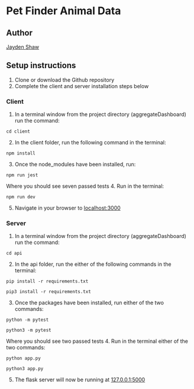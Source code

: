 # Pet Finder Animal Data

## Author
[Jayden Shaw](https://github.com/jshaw990)

## Setup instructions
1. Clone or download the Github repository
2. Complete the client and server installation steps below

### Client
1. In a terminal window from the project directory (aggregateDashboard) run the command:
~~~
cd client
~~~
2. In the client folder, run the following command in the terminal:
~~~
npm install
~~~
3. Once the node_modules have been installed, run:
~~~
npm run jest
~~~
Where you should see seven passed tests
4. Run in the terminal: 
~~~
npm run dev
~~~
5. Navigate in your browser to [localhost:3000](http://localhost:3000/)

### Server
1. In a terminal window from the project directory (aggregateDashboard) run the command:
~~~
cd api
~~~
2. In the api folder, run the either of the following commands in the terminal:
~~~
pip install -r requirements.txt
~~~
~~~
pip3 install -r requirements.txt
~~~
3. Once the packages have been installed, run either of the two commands: 
~~~
python -m pytest
~~~
~~~
python3 -m pytest
~~~
Where you should see two passed tests
4. Run in the terminal either of the two commands:
~~~
python app.py
~~~
~~~
python3 app.py
~~~
5. The flask server will now be running at [127.0.0.1:5000](http://127.0.0.1:5000)